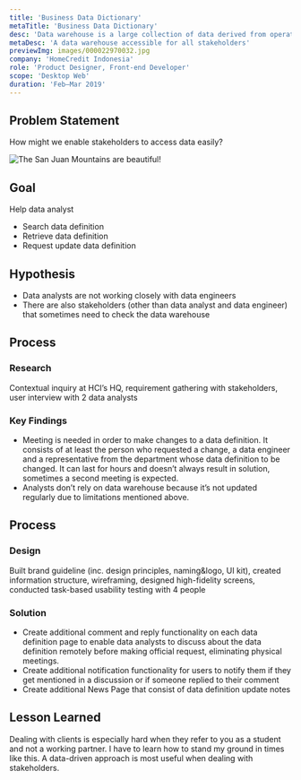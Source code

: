```yaml
---
title: 'Business Data Dictionary'
metaTitle: 'Business Data Dictionary'
desc: 'Data warehouse is a large collection of data derived from operational database managed by data engineers. It’s hard for data analyst to retrieve and update the data, hence resulting in slow analysis progress. From that problem, we decided to make a business data dictionary--data warehouse that is accessible for all stakeholders.'
metaDesc: 'A data warehouse accessible for all stakeholders'
previewImg: images/000022970032.jpg
company: 'HomeCredit Indonesia'
role: 'Product Designer, Front-end Developer'
scope: 'Desktop Web'
duration: 'Feb–Mar 2019'
---
```


## Problem Statement
How might we enable stakeholders to access data easily?

![The San Juan Mountains are beautiful!](/images/000022970032.jpg "San Juan Mountains")


## Goal
Help data analyst
- Search data definition
- Retrieve data definition
- Request update data definition

## Hypothesis
- Data analysts are not working closely with data engineers
- There are also stakeholders (other than data analyst and data engineer) that sometimes need to check the data warehouse

## Process

### Research
Contextual inquiry at HCI’s HQ, requirement gathering with stakeholders, user interview with 2 data analysts

### Key Findings
- Meeting is needed in order to make changes to a data definition. It consists of at least the person who requested a change, a data engineer and a representative from the department whose data definition to be changed. It can last for hours and doesn’t always result in solution, sometimes a second meeting is expected.
- Analysts don’t rely on data warehouse because it’s not updated regularly due to limitations mentioned above.

## Process

### Design
Built brand guideline (inc. design principles, naming&logo, UI kit), created information structure, wireframing, designed high-fidelity screens, conducted task-based usability testing with 4 people

### Solution
- Create additional comment and reply functionality on each data definition page to enable data analysts to discuss about the data definition remotely before making official request, eliminating physical meetings.
- Create additional notification functionality for users to notify them if they get mentioned in a discussion or if someone replied to their comment 
- Create additional News Page that consist of data definition update notes

## Lesson Learned
Dealing with clients is especially hard when they refer to you as a student and not a working partner. I have to learn how to stand my ground in times like this. A data-driven approach is most useful when dealing with stakeholders.